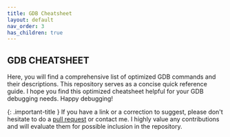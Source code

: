 ```yaml
---
title: GDB Cheatsheet
layout: default
nav_order: 3
has_children: true
---
```


## **GDB CHEATSHEET**

Here, you will find a comprehensive list of optimized GDB commands and their descriptions. This repository serves as a concise quick reference guide. I hope you find this optimized cheatsheet helpful for your GDB debugging needs. Happy debugging!

{: .important-title }
If you have a link or a correction to suggest, please don't hesitate to do a [pull request](https://github.com/jotavare/jotavare.github.io/pulls) or contact me. I highly value any contributions and will evaluate them for possible inclusion in the repository.
